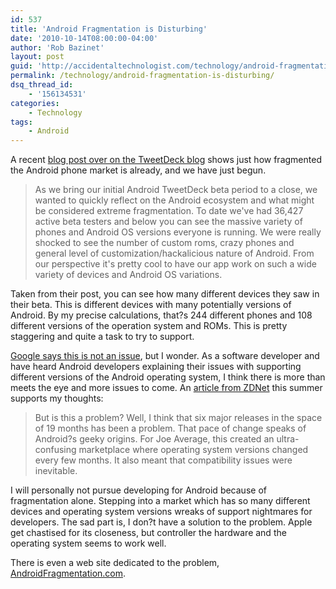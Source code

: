 ```yaml
---
id: 537
title: 'Android Fragmentation is Disturbing'
date: '2010-10-14T08:00:00-04:00'
author: 'Rob Bazinet'
layout: post
guid: 'http://accidentaltechnologist.com/technology/android-fragmentation-is-disturbing/'
permalink: /technology/android-fragmentation-is-disturbing/
dsq_thread_id:
    - '156134531'
categories:
    - Technology
tags:
    - Android
---
```


A recent [blog post over on the TweetDeck blog](http://blog.tweetdeck.com/android-ecosystem) shows just how fragmented the Android phone market is already, and we have just begun.

> As we bring our initial Android TweetDeck beta period to a close, we wanted to quickly reflect on the Android ecosystem and what might be considered extreme fragmentation. To date we've had 36,427 active beta testers and below you can see the massive variety of phones and Android OS versions everyone is running. We were really shocked to see the number of custom roms, crazy phones and general level of customization/hackalicious nature of Android. From our perspective it's pretty cool to have our app work on such a wide variety of devices and Android OS variations.

Taken from their post, you can see how many different devices they saw in their beta. This is different devices with many potentially versions of Android. By my precise calculations, that?s 244 different phones and 108 different versions of the operation system and ROMs. This is pretty staggering and quite a task to try to support.

[Google says this is not an issue](http://android-developers.blogspot.com/2010/05/on-android-compatibility.html), but I wonder. As a software developer and have heard Android developers explaining their issues with supporting different versions of the Android operating system, I think there is more than meets the eye and more issues to come. An [article from ZDNet](http://www.zdnet.com/blog/hardware/android-fragmentation-is-real/8499) this summer supports my thoughts:

> But is this a problem? Well, I think that six major releases in the space of 19 months has been a problem. That pace of change speaks of Android?s geeky origins. For Joe Average, this created an ultra-confusing marketplace where operating system versions changed every few months. It also meant that compatibility issues were inevitable.

I will personally not pursue developing for Android because of fragmentation alone. Stepping into a market which has so many different devices and operating system versions wreaks of support nightmares for developers. The sad part is, I don?t have a solution to the problem. Apple get chastised for its closeness, but controller the hardware and the operating system seems to work well.

There is even a web site dedicated to the problem, [AndroidFragmentation.com](http://androidfragmentation.com/).